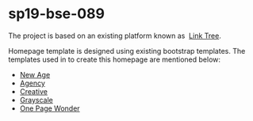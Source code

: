 # sp19-bse-089
 
The project is based on an existing platform known as  [Link Tree](https://linktr.ee).

Homepage template is designed using existing bootstrap templates.
The templates used in to create this homepage are mentioned below:
* [New Age](https://startbootstrap.com/theme/new-age)
* [Agency](https://startbootstrap.com/theme/agency)
* [Creative](https://startbootstrap.com/theme/creative)
* [Grayscale](https://startbootstrap.com/theme/grayscale)
* [One Page Wonder](https://startbootstrap.com/theme/one-page-wonder)